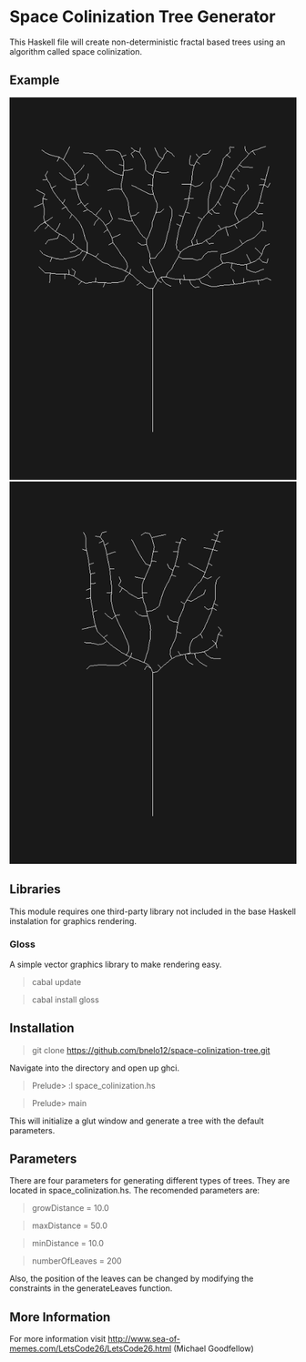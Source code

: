 # Space Colinization Tree Generator

This Haskell file will create non-deterministic fractal based trees using an algorithm called space colinization.

## Example
![Fractal Tree](/fractalTree1.png?raw=true "Fractal Tree")
![Fractal Tree](/fractalTree2.png?raw=true "Fractal Tree")

## Libraries
This module requires one third-party library not included in the base Haskell instalation for graphics rendering.

### Gloss
A simple vector graphics library to make rendering easy.
>	cabal update

>	cabal install gloss

## Installation
>	git clone https://github.com/bnelo12/space-colinization-tree.git

Navigate into the directory and open up ghci. 

>	Prelude> :l space_colinization.hs

>	Prelude> main

This will initialize a glut window and generate a tree with the default parameters.

## Parameters
There are four parameters for generating different types of trees. They are located in space_colinization.hs. The recomended parameters are:
>	growDistance         = 10.0

>	maxDistance          = 50.0

>	minDistance          = 10.0

>	numberOfLeaves       = 200

Also, the position of the leaves can be changed by modifying the constraints in the generateLeaves function.

## More Information
For more information visit http://www.sea-of-memes.com/LetsCode26/LetsCode26.html (Michael Goodfellow)

